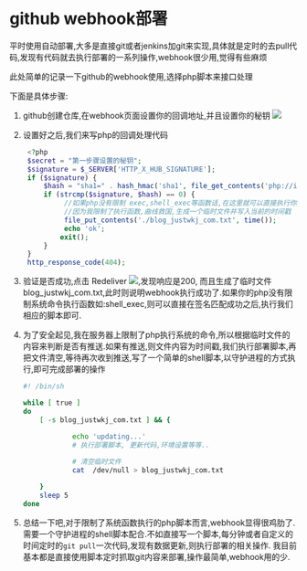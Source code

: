 # github webhook部署

平时使用自动部署,大多是直接git或者jenkins加git来实现,具体就是定时的去pull代码,发现有代码就去执行部署的一系列操作,webhook很少用,觉得有些麻烦

此处简单的记录一下github的webhook使用,选择php脚本来接口处理

下面是具体步骤:

1. github创建仓库,在webhook页面设置你的回调地址,并且设置你的秘钥
   ![](https://ws1.sinaimg.cn/large/0063sFGSgy1fzi7gmctpmj313u0wkgqf.jpg)

2. 设置好之后,我们来写php的回调处理代码

   ```php
   	<?php
   	$secret = "第一步骤设置的秘钥";
   	$signature = $_SERVER['HTTP_X_HUB_SIGNATURE'];
   	if ($signature) {
   	    $hash = "sha1=" . hash_hmac('sha1', file_get_contents('php://input'), $secret);
   	    if (strcmp($signature, $hash) == 0) {
   	    	 //如果php没有限制 exec,shell_exec等函数话,在这里就可以直接执行你的脚本了
   	    	 //因为我限制了执行函数,曲线救国,生成一个临时文件并写入当前的时间戳
   			 file_put_contents('./blog_justwkj_com.txt', time());
   			 echo 'ok';
   	        exit();
   	    }
   	}
   	http_response_code(404);
   ```

3. 验证是否成功,点击 Redeliver ![](https://ws1.sinaimg.cn/large/0063sFGSgy1fzi7qjwkboj30xs09mwf3.jpg),发现响应是200, 而且生成了临时文件 blog\_justwkj\_com.txt,此时则说明webhook执行成功了.如果你的php没有限制系统命令执行函数如:shell_exec,则可以直接在签名匹配成功之后,执行我们相应的脚本即可.

4. 为了安全起见,我在服务器上限制了php执行系统的命令,所以根据临时文件的内容来判断是否有推送.如果有推送,则文件内容为时间戳,我们执行部署脚本,再把文件清空,等待再次收到推送,写了一个简单的shell脚本,以守护进程的方式执行,即可完成部署的操作

   ```bash
   #! /bin/sh
   
   while [ true ]
   do
       [ -s blog_justwkj_com.txt ] && {
   
               echo 'updating...'
               # 执行部署脚本, 更新代码,环境设置等等..
               
               # 清空临时文件
               cat  /dev/null > blog_justwkj_com.txt
   
       }
       sleep 5
   done
   ```

5. 总结一下吧,对于限制了系统函数执行的php脚本而言,webhook显得很鸡肋了.需要一个守护进程的shell脚本配合.不如直接写一个脚本,每分钟或者自定义的时间定时的`git pull`一次代码,发现有数据更新,则执行部署的相关操作. 我目前基本都是直接使用脚本定时抓取git内容来部署,操作最简单,webhook用的少.